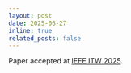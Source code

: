 ```yaml
---
layout: post
date: 2025-06-27
inline: true
related_posts: false
---
```


Paper accepted at [IEEE ITW 2025](https://itw2025.org/).
